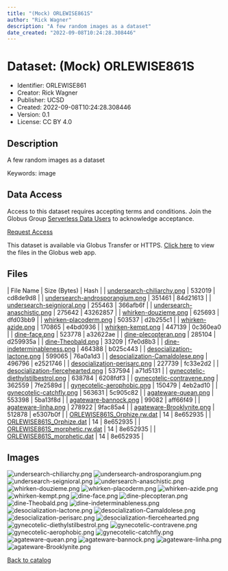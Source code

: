 ```yaml
---
title: "(Mock) ORLEWISE861S"
author: "Rick Wagner"
description: "A few random images as a dataset"
date_created: "2022-09-08T10:24:28.308446"
---
```

# Dataset: (Mock) ORLEWISE861S
- Identifier: ORLEWISE861
- Creator: Rick Wagner
- Publisher: UCSD
- Created: 2022-09-08T10:24:28.308446
- Version: 0.1
- License: CC BY 4.0
## Description
A few random images as a dataset

Keywords: image
## Data Access

Access to this dataset requires accepting terms and conditions. Join the Globus Group [Serverless Data Users](https://app.globus.org/groups/260da91f-3496-11ed-b941-972795fc9504) to acknowledge acceptance.

[Request Access](https://app.globus.org/groups/260da91f-3496-11ed-b941-972795fc9504/join)

This dataset is available via Globus Transfer or HTTPS.
[Click here](https://app.globus.org/file-manager?origin_id=527fe9c0-5782-4a2a-a097-ea2f06fe68ab&origin_path=/allusers/ORLEWISE861/) to view the files in the Globus web app.

## Files

| File Name | Size (Bytes) | Hash |
| [undersearch-chiliarchy.png](https://g-079c7d.ca528.03c0.data.globus.org/allusers/ORLEWISE861/undersearch-chiliarchy.png) | 532019 | cd8de9d8 |
| [undersearch-androsporangium.png](https://g-079c7d.ca528.03c0.data.globus.org/allusers/ORLEWISE861/undersearch-androsporangium.png) | 351461 | 84d21613 |
| [undersearch-seignioral.png](https://g-079c7d.ca528.03c0.data.globus.org/allusers/ORLEWISE861/undersearch-seignioral.png) | 255463 | 366afb6f |
| [undersearch-anaschistic.png](https://g-079c7d.ca528.03c0.data.globus.org/allusers/ORLEWISE861/undersearch-anaschistic.png) | 275642 | 43262857 |
| [whirken-douzieme.png](https://g-079c7d.ca528.03c0.data.globus.org/allusers/ORLEWISE861/whirken-douzieme.png) | 625693 | dfd03bb9 |
| [whirken-placoderm.png](https://g-079c7d.ca528.03c0.data.globus.org/allusers/ORLEWISE861/whirken-placoderm.png) | 503537 | d2b255c1 |
| [whirken-azide.png](https://g-079c7d.ca528.03c0.data.globus.org/allusers/ORLEWISE861/whirken-azide.png) | 170865 | e4bd0936 |
| [whirken-kempt.png](https://g-079c7d.ca528.03c0.data.globus.org/allusers/ORLEWISE861/whirken-kempt.png) | 447139 | 0c360ea0 |
| [dine-face.png](https://g-079c7d.ca528.03c0.data.globus.org/allusers/ORLEWISE861/dine-face.png) | 523778 | a32622ae |
| [dine-plecopteran.png](https://g-079c7d.ca528.03c0.data.globus.org/allusers/ORLEWISE861/dine-plecopteran.png) | 285104 | d259935a |
| [dine-Theobald.png](https://g-079c7d.ca528.03c0.data.globus.org/allusers/ORLEWISE861/dine-Theobald.png) | 33209 | f7e0d8b3 |
| [dine-indeterminableness.png](https://g-079c7d.ca528.03c0.data.globus.org/allusers/ORLEWISE861/dine-indeterminableness.png) | 464388 | b025c443 |
| [desocialization-lactone.png](https://g-079c7d.ca528.03c0.data.globus.org/allusers/ORLEWISE861/desocialization-lactone.png) | 599065 | 76a0a1d3 |
| [desocialization-Camaldolese.png](https://g-079c7d.ca528.03c0.data.globus.org/allusers/ORLEWISE861/desocialization-Camaldolese.png) | 496796 | e2521746 |
| [desocialization-perisarc.png](https://g-079c7d.ca528.03c0.data.globus.org/allusers/ORLEWISE861/desocialization-perisarc.png) | 227739 | fc33e2d2 |
| [desocialization-fiercehearted.png](https://g-079c7d.ca528.03c0.data.globus.org/allusers/ORLEWISE861/desocialization-fiercehearted.png) | 537594 | a71d5131 |
| [gynecotelic-diethylstilbestrol.png](https://g-079c7d.ca528.03c0.data.globus.org/allusers/ORLEWISE861/gynecotelic-diethylstilbestrol.png) | 638784 | 6208fdf3 |
| [gynecotelic-contravene.png](https://g-079c7d.ca528.03c0.data.globus.org/allusers/ORLEWISE861/gynecotelic-contravene.png) | 362559 | 7fe2589d |
| [gynecotelic-aerophobic.png](https://g-079c7d.ca528.03c0.data.globus.org/allusers/ORLEWISE861/gynecotelic-aerophobic.png) | 150479 | 4eb2ad10 |
| [gynecotelic-catchfly.png](https://g-079c7d.ca528.03c0.data.globus.org/allusers/ORLEWISE861/gynecotelic-catchfly.png) | 563631 | 5c905c82 |
| [agateware-quean.png](https://g-079c7d.ca528.03c0.data.globus.org/allusers/ORLEWISE861/agateware-quean.png) | 553398 | 5ba13f8d |
| [agateware-bannock.png](https://g-079c7d.ca528.03c0.data.globus.org/allusers/ORLEWISE861/agateware-bannock.png) | 99082 | aff66f49 |
| [agateware-linha.png](https://g-079c7d.ca528.03c0.data.globus.org/allusers/ORLEWISE861/agateware-linha.png) | 278922 | 9fac85a4 |
| [agateware-Brooklynite.png](https://g-079c7d.ca528.03c0.data.globus.org/allusers/ORLEWISE861/agateware-Brooklynite.png) | 512878 | e5307b0f |
| [ORLEWISE861S_Orphize.rw.dat](https://g-079c7d.ca528.03c0.data.globus.org/allusers/ORLEWISE861/ORLEWISE861S_Orphize.rw.dat) | 14 | 8e652935 |
| [ORLEWISE861S_Orphize.dat](https://g-079c7d.ca528.03c0.data.globus.org/allusers/ORLEWISE861/ORLEWISE861S_Orphize.dat) | 14 | 8e652935 |
| [ORLEWISE861S_morphetic.rw.dat](https://g-079c7d.ca528.03c0.data.globus.org/allusers/ORLEWISE861/ORLEWISE861S_morphetic.rw.dat) | 14 | 8e652935 |
| [ORLEWISE861S_morphetic.dat](https://g-079c7d.ca528.03c0.data.globus.org/allusers/ORLEWISE861/ORLEWISE861S_morphetic.dat) | 14 | 8e652935 |

## Images
![undersearch-chiliarchy.png](https://g-079c7d.ca528.03c0.data.globus.org/allusers/ORLEWISE861/undersearch-chiliarchy.png) ![undersearch-androsporangium.png](https://g-079c7d.ca528.03c0.data.globus.org/allusers/ORLEWISE861/undersearch-androsporangium.png) ![undersearch-seignioral.png](https://g-079c7d.ca528.03c0.data.globus.org/allusers/ORLEWISE861/undersearch-seignioral.png) ![undersearch-anaschistic.png](https://g-079c7d.ca528.03c0.data.globus.org/allusers/ORLEWISE861/undersearch-anaschistic.png) ![whirken-douzieme.png](https://g-079c7d.ca528.03c0.data.globus.org/allusers/ORLEWISE861/whirken-douzieme.png) ![whirken-placoderm.png](https://g-079c7d.ca528.03c0.data.globus.org/allusers/ORLEWISE861/whirken-placoderm.png) ![whirken-azide.png](https://g-079c7d.ca528.03c0.data.globus.org/allusers/ORLEWISE861/whirken-azide.png) ![whirken-kempt.png](https://g-079c7d.ca528.03c0.data.globus.org/allusers/ORLEWISE861/whirken-kempt.png) ![dine-face.png](https://g-079c7d.ca528.03c0.data.globus.org/allusers/ORLEWISE861/dine-face.png) ![dine-plecopteran.png](https://g-079c7d.ca528.03c0.data.globus.org/allusers/ORLEWISE861/dine-plecopteran.png) ![dine-Theobald.png](https://g-079c7d.ca528.03c0.data.globus.org/allusers/ORLEWISE861/dine-Theobald.png) ![dine-indeterminableness.png](https://g-079c7d.ca528.03c0.data.globus.org/allusers/ORLEWISE861/dine-indeterminableness.png) ![desocialization-lactone.png](https://g-079c7d.ca528.03c0.data.globus.org/allusers/ORLEWISE861/desocialization-lactone.png) ![desocialization-Camaldolese.png](https://g-079c7d.ca528.03c0.data.globus.org/allusers/ORLEWISE861/desocialization-Camaldolese.png) ![desocialization-perisarc.png](https://g-079c7d.ca528.03c0.data.globus.org/allusers/ORLEWISE861/desocialization-perisarc.png) ![desocialization-fiercehearted.png](https://g-079c7d.ca528.03c0.data.globus.org/allusers/ORLEWISE861/desocialization-fiercehearted.png) ![gynecotelic-diethylstilbestrol.png](https://g-079c7d.ca528.03c0.data.globus.org/allusers/ORLEWISE861/gynecotelic-diethylstilbestrol.png) ![gynecotelic-contravene.png](https://g-079c7d.ca528.03c0.data.globus.org/allusers/ORLEWISE861/gynecotelic-contravene.png) ![gynecotelic-aerophobic.png](https://g-079c7d.ca528.03c0.data.globus.org/allusers/ORLEWISE861/gynecotelic-aerophobic.png) ![gynecotelic-catchfly.png](https://g-079c7d.ca528.03c0.data.globus.org/allusers/ORLEWISE861/gynecotelic-catchfly.png) ![agateware-quean.png](https://g-079c7d.ca528.03c0.data.globus.org/allusers/ORLEWISE861/agateware-quean.png) ![agateware-bannock.png](https://g-079c7d.ca528.03c0.data.globus.org/allusers/ORLEWISE861/agateware-bannock.png) ![agateware-linha.png](https://g-079c7d.ca528.03c0.data.globus.org/allusers/ORLEWISE861/agateware-linha.png) ![agateware-Brooklynite.png](https://g-079c7d.ca528.03c0.data.globus.org/allusers/ORLEWISE861/agateware-Brooklynite.png) 

[Back to catalog](../#datasets)

